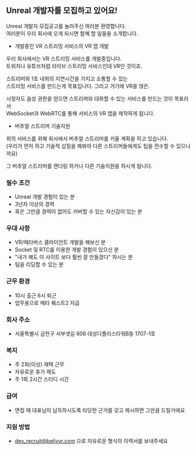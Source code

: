 ## Unreal 개발자를 모집하고 있어요!

Unreal 개발자 모집공고를 눌러주신 여러분 환영합니다.  
여러분이 우리 회사에 오게 되시면 함꼐 할 일들을 소개합니다.  

- 개발중인 VR 스트리밍 서비스의 VR 앱 개발

우리 회사에서는 VR 스트리밍 서비스를 개발중입니다.  
트위치나 유튜브처럼 라이브 스트리밍 서비스인데 VR인 것이죠.  

스트리머와 1초 내외의 지연시간을 가지고 소통할 수 있는  
스트리밍 서비스를 만드는게 목표입니다. 그리고 거기에 VR을 얹은.  

시청자도 음성 권한을 얻으면 스트리머와 대화할 수 있는 서비스를 만드는 것이 목표라서  
WebSocket과 WebRTC를 통해 서비스의 VR 앱을 제작하게 됩니다.

- 버추얼 스트리머 기술지원

위의 서비스를 위해 회사에서 버추얼 스트리머를 키울 계획을 하고 있습니다.  
(우리가 먼저 하고 기술적 삽질을 해봐야 다른 스트리머들에게도 팁을 전수할 수 있으니까요)  

그 버추얼 스트리머를 랜더링 하거나 다른 기술지원을 하시게 됩니다.

### 필수 조건

- Unreal 개발 경험이 있는 분
- 3년차 이상의 경력
- 혹은 그만큼 경력이 없어도 커버할 수 있는 자신감이 있는 분

### 우대 사항

- VR/메타버스 클라이언트 개발을 해보신 분
- Socket 및 RTC를 이용한 개발 경험이 있으신 분
- "내가 해도 이 사이트 보다 훨씬 잘 만들겠다" 하시는 분
- 팀을 리딩할 수 있는 분

### 근무 환경

- 10시 출근 6시 퇴근
- 업무용으로 메타 퀘스트2 지급

### 회사 주소

- 서울특별시 금천구 서부샛길 606 대성디폴리스타워B동 1707-1호

### 복지

- 주 2회(이상) 재택 근무
- 자유로운 휴가 제도
- 주 1회 2시간 스터디 시간

### 급여

- 면접 때 대표님이 납득하시도록 타당한 근거를 갖고 제시하면 그만큼 드릴거에요

### 지원 방법

- dev_recruit@belivvr.com 으로 자유로운 형식의 이력서를 보내주세요
